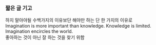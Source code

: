 ### 짧은 글 기고

하지 말아야될 수백가지의 이유보단 해야만 하는 단 한 가지의 이유로    
Imagination is more important than knowledge. Knowledge is limited. Imagination encircles the world.   
좋아하는 것이 아닌 잘 하는 것을 찾기 위함
